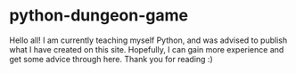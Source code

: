 # python-dungeon-game
Hello all! I am currently teaching myself Python, and was advised to publish what I have created on this site. Hopefully, 
I can gain more experience and get some advice through here. Thank you for reading :)
